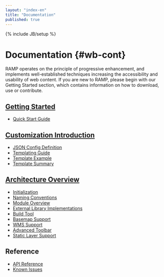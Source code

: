 ```yaml
---
layout: "index-en"
title: "Documentation"
published: true
---
```


{% include JB/setup %}

# Documentation {#wb-cont}

RAMP operates on the principle of progressive enhancement, and implements well-established techniques increasing the accessibility and usability of web content. If you are new to RAMP, please begin with our Getting Started section, which contains information on how to download, use or contribute.

## [Getting Started](/docs/started-en.html)
* [Quick Start Guide](/docs/quick-start-en.html)

## [Customization Introduction](/docs/ramp-customization-intro-en.html)
* [JSON Config Definition](/docs/json-config-en.html)
* [Templating Guide](/docs/template-guide-en.html)
* [Template Example](/docs/template-example-en.html)
* [Template Summary](/docs/template-summary-en.html)

## [Architecture Overview](/docs/architecture-overview-en.html)
* [Initialization](/docs/dojo-setup-en.html)
* [Naming Conventions](/docs/namingconventions-en.html)
* [Module Overview](/docs/module-overview-en.html)
* [External Library Implementations](/docs/external-libraries-en.html)
* [Build Tool](/docs/build-tool-en.html)
* [Basemap Support](/docs/basemap-support-en.html)
* [WMS Support](/docs/wms-support-en.html)
* [Advanced Toolbar](/docs/advanced-toolbar-en.html)
* [Static Layer Support](/docs/static-layer-support-en.html)


## Reference
* [API Reference](/api/yuidoc/index.html)
* [Known Issues](/docs/known-issues-en.html)